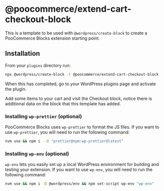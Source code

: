# @poocommerce/extend-cart-checkout-block

This is a template to be used with `@wordpress/create-block` to create a PooCommerce Blocks extension starting point.

## Installation

From your `plugins` directory run:

```sh
npx @wordpress/create-block -t @poocommerce/extend-cart-checkout-block your_extension_name
```

When this has completed, go to your WordPress plugins page and activate the plugin.

Add some items to your cart and visit the Checkout block, notice there is additional data on the block that this template has added.

### Installing `wp-prettier` (optional)

PooCommerce Blocks uses `wp-prettier` to format the JS files. If you want to use `wp-prettier`, you will need to run the following command:

```sh
nvm use && npm i --D "prettier@npm:wp-prettier@latest"
```

### Installing `wp-env` (optional)

`wp-env` lets you easily set up a local WordPress environment for building and testing your extension. If you want to use `wp-env`, you will need to run the following command:

```sh
nvm use && npm i -D @wordpress/env && npm set-script wp-env "wp-env"
```
